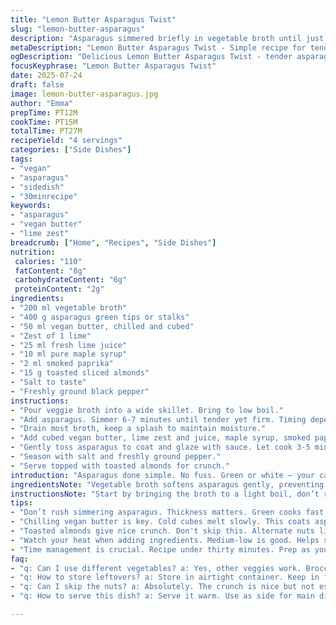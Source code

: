```yaml
---
title: "Lemon Butter Asparagus Twist"
slug: "lemon-butter-asparagus"
description: "Asparagus simmered briefly in vegetable broth until just tender, then glazed with cubes of cold gatted vegan butter and brightened with lime zest and juice plus a touch of maple syrup. A hint of smoked paprika adds smoky warmth and toasted almond flakes replace traditional butter nuts, giving a subtle crunch topping. Simple seasoning with salt and black pepper rounds it out. A quick sauté, easy to throw together in under 30 minutes. Four servings, ideal for light starters or side dishes in vegetarian or vegan meals."
metaDescription: "Lemon Butter Asparagus Twist - Simple recipe for tender asparagus glazed with vegan butter, lime, and smoked paprika. Perfect vegan side."
ogDescription: "Delicious Lemon Butter Asparagus Twist - tender asparagus cooked in veggie broth and topped with lime, maple syrup, and almonds for crunch."
focusKeyphrase: "Lemon Butter Asparagus Twist"
date: 2025-07-24
draft: false
image: lemon-butter-asparagus.jpg
author: "Emma"
prepTime: PT12M
cookTime: PT15M
totalTime: PT27M
recipeYield: "4 servings"
categories: ["Side Dishes"]
tags:
- "vegan"
- "asparagus"
- "sidedish"
- "30minrecipe"
keywords:
- "asparagus"
- "vegan butter"
- "lime zest"
breadcrumb: ["Home", "Recipes", "Side Dishes"]
nutrition: 
 calories: "110"
 fatContent: "8g"
 carbohydrateContent: "6g"
 proteinContent: "2g"
ingredients:
- "200 ml vegetable broth"
- "400 g asparagus green tips or stalks"
- "50 ml vegan butter, chilled and cubed"
- "Zest of 1 lime"
- "25 ml fresh lime juice"
- "10 ml pure maple syrup"
- "2 ml smoked paprika"
- "15 g toasted sliced almonds"
- "Salt to taste"
- "Freshly ground black pepper"
instructions:
- "Pour veggie broth into a wide skillet. Bring to low boil."
- "Add asparagus. Simmer 6-7 minutes until tender yet firm. Timing depends on thickness. Green cook faster than white."
- "Drain most broth, keep a splash to maintain moisture."
- "Add cubed vegan butter, lime zest and juice, maple syrup, smoked paprika."
- "Gently toss asparagus to coat and glaze with sauce. Let cook 3-5 min until glossy and sauce slightly thickens."
- "Season with salt and freshly ground pepper."
- "Serve topped with toasted almonds for crunch."
introduction: "Asparagus done simple. No fuss. Green or white – your call. Simmer first to soften. Broth not water. Adds a layer. Then vegan butter cubes hit the heat – melt slow and stay rich. Lime replaces lemon, sharp yet fresh, zest and juice both in. Maple syrup swaps honey. Sweet but plant-based. Smoked paprika sneaks in, giving depth. Crunch on top. Almonds toasted, not raw. Mix of textures: creamy sauce, crisp veggies, nutty finish. Side, starter, or tossed in bigger dish. Few ingredients. Quick turnaround. Light, bright, unexpected. You’ll want seconds. Pushes asparagus from plain to interesting without heavy hands. Try different nuts or spices next time. Change the mix but keep the core. Time is short – under half hour from start to table. Eat warm, savor contrasts."
ingredientsNote: "Vegetable broth softens asparagus gently, preventing overcooking or waterlogging. Using vegan butter cold and cubed ensures gradual melting, leaving a glossy finish instead of greasy puddles. Lime zest and juice add sharpness but avoid bitterness of seeds or pith – zest finely grated, juice fresh squeezed. Maple syrup replaces honey to keep it vegan and a bit richer, balancing acidity. Smoked paprika elevates flavor with smoky undertones without heat. Toasted sliced almonds provide crunch and subtle nuttiness as alternative to traditional nuts like walnuts or pine nuts. Adjust salt carefully, as broth may already contain sodium. Black pepper freshly ground releases oils and aroma. Green asparagus cooks fast, so watch timing, white requires longer simmer. This combo encourages easy swaps: use lemon or orange zest, or hazelnuts instead almonds, but keep balance between acid, sweet, fat, and seasoning."
instructionsNote: "Start by bringing the broth to a light boil, don’t rush. Adding asparagus early allows steam and gentle heat to soften stalks without breaking fibers. Simmer close to 6-7 minutes but test firmness – avoid mush. Once tender, drain almost all liquid, leaving minimal broth to meld with butter later. Add vegan butter cubes straight from fridge to pan; they melt slowly, coating without frying. Lime zest should be fresh and finely grated; add juice after to prevent bitterness. Maple syrup introduced at this point provides sweetness that balances lime acidity — stir to combine and keep pan over medium-low heat until sauce thickens slightly. Smoked paprika is delicate; add just enough for aroma. Finish by seasoning and plates topped with toasted almonds, added last to retain crunch. Serve right away to enjoy contrast of warm sauce and crisp nuts. Timing flexible ± 2 minutes depending on stove. Handle asparagus gently to keep tips intact. Stir ingredients carefully, avoid vigorous tossing to preserve texture."
tips:
- "Don’t rush simmering asparagus. Thickness matters. Green cooks fast. White takes longer. Test texture. Aim for tender, not mushy. Adjust timing. Broth creates a delicate flavor. Keep asparagus upright in broth. This prevents uneven cooking. Maintain moisture with splash left."
- "Chilling vegan butter is key. Cold cubes melt slowly. This coats asparagus without oily finish. It also helps to create glossy texture. When adding lime, use fine zest. Avoid bitter seeds. Juice adds brightness, mix well. Maple syrup balances acidity. Takes some sweetness."
- "Toasted almonds give nice crunch. Don't skip this. Alternate nuts like hazelnuts can work. Just keep in mind the balance of flavors. Salt carefully. Broth might have sodium. Adjust seasonings gradually to not overpower. Freshly ground black pepper enhances aroma."
- "Watch your heat when adding ingredients. Medium-low is good. Helps sauce thicken. Stir gently, avoid vigorous tossing. Preserve the shape of asparagus. Let coated veggies rest. This helps flavors meld together. Serve warm. Enjoy contrast of crispy nuts and glazed asparagus."
- "Time management is crucial. Recipe under thirty minutes. Prep as you cook. Get broth boiling while washing asparagus. Keep everything ready to go. Use a wide skillet, allows more evaporation. Perfect for sautéing. If ingredients start to burn, lower heat."
faq:
- "q: Can I use different vegetables? a: Yes, other veggies work. Broccoli, green beans are options. Timing might change. Adjust cooking time. Each veggie has unique texture."
- "q: How to store leftovers? a: Store in airtight container. Keep in fridge. Good for 2-3 days. Reheat gently. Microwaving works. Check texture. Might be softer."
- "q: Can I skip the nuts? a: Absolutely. The crunch is nice but not essential. Think about alternatives like breadcrumbs. Or just skip entirely. Flavor still works."
- "q: How to serve this dish? a: Serve it warm. Use as side for main dishes. Works well with grain bowls too. Can be a light starter. Mix with other flavors."

---
```

